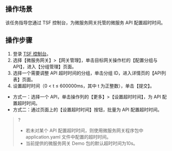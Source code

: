## 操作场景

该任务指导您通过 TSF 控制台，为微服务网关托管的微服务 API 配置超时时间。

## 操作步骤

1. 登录 [TSF 控制台](https://console.cloud.tencent.com/tsf)。
2. 选择【微服务网关】>【网关管理】，单击目标网关操作栏的【配置分组与API】，进入【分组管理】页面。
3. 选择一个需要调整 API 超时时间的分组，单击分组 ID，进入详情页的【API列表】页面。
4. 设置超时时间（0 < t ≤ 600000ms，其中 t 为正整数），单击【提交】。

 - 方式一：选择一个 API，单击操作列的【更多】>【设置超时时间】，为  API 配置超时时间。
 - 方式二：通过页面上的【设置超时时间】按钮，批量为 API 配置超时时间。

>?
>
>- 若未对某个 API 配置超时时间，则使用微服务网关程序包中 application.yaml 文件中配置的超时时间。
>- 当前提供的微服务网关 Demo 包的默认超时时间为10s。
